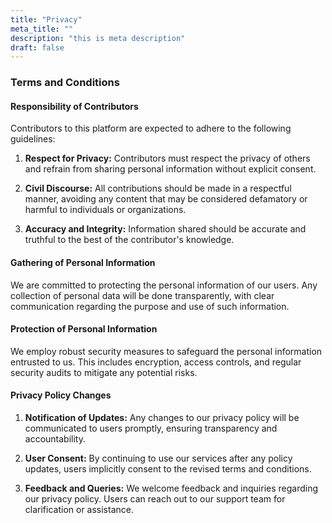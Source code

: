 ```yaml
---
title: "Privacy"
meta_title: ""
description: "this is meta description"
draft: false
---
```



### Terms and Conditions

#### Responsibility of Contributors

Contributors to this platform are expected to adhere to the following guidelines:

1. **Respect for Privacy:** Contributors must respect the privacy of others and refrain from sharing personal information without explicit consent.

2. **Civil Discourse:** All contributions should be made in a respectful manner, avoiding any content that may be considered defamatory or harmful to individuals or organizations.

3. **Accuracy and Integrity:** Information shared should be accurate and truthful to the best of the contributor's knowledge.

#### Gathering of Personal Information

We are committed to protecting the personal information of our users. Any collection of personal data will be done transparently, with clear communication regarding the purpose and use of such information.

#### Protection of Personal Information

We employ robust security measures to safeguard the personal information entrusted to us. This includes encryption, access controls, and regular security audits to mitigate any potential risks.

#### Privacy Policy Changes

1. **Notification of Updates:** Any changes to our privacy policy will be communicated to users promptly, ensuring transparency and accountability.

2. **User Consent:** By continuing to use our services after any policy updates, users implicitly consent to the revised terms and conditions.

3. **Feedback and Queries:** We welcome feedback and inquiries regarding our privacy policy. Users can reach out to our support team for clarification or assistance.

